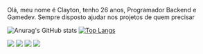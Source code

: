 Olá, meu nome é Clayton, tenho 26 anos, Programador Backend e Gamedev. Sempre disposto ajudar nos projetos de quem precisar

![Anurag's GitHub stats](https://github-readme-stats.vercel.app/api?username=Claytonzac&show_icons=true&theme=radical)
[![Top Langs](https://github-readme-stats.vercel.app/api/top-langs/?username=Claytonzac&layout=compact&theme=radical)](https://github.com/anuraghazra/github-readme-stats)

<div> 
  <a href="https://www.youtube.com/@claytuzac" target="_blank"><img src="https://img.shields.io/badge/YouTube-FF0000?style=for-the-badge&logo=youtube&logoColor=white" target="blank"></a>
  <a href="https://www.instagram.com/claytuzac/" target="_blank"><img src="https://img.shields.io/badge/-Instagram-%23E4405F?style=for-the-badge&logo=instagram&logoColor=white" target="_blank"></a>
 	<a href="https://kick.com/claytuzac" target="_blank"><img src="https://img.shields.io/badge/Kick-white%3Flogo%3Dkick%26logoColor%3Dgreen" target="_blank"></a> 
  <a href="www.linkedin.com/in/claytonzac" target="_blank"><img src="https://img.shields.io/badge/-LinkedIn-%230077B5?style=for-the-badge&logo=linkedin&logoColor=white" target="_blank"></a> 
 
</div>
